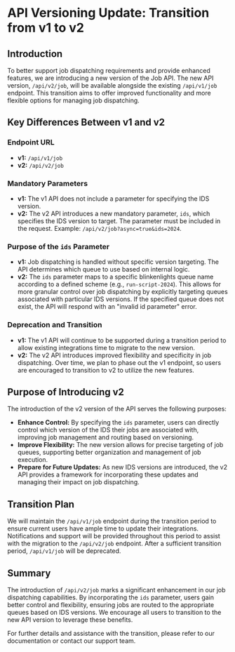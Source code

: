 # API Versioning Update: Transition from v1 to v2

## Introduction

To better support job dispatching requirements and provide enhanced features, we are introducing a new version of the Job API. The new API version, `/api/v2/job`, will be available alongside the existing `/api/v1/job` endpoint. This transition aims to offer improved functionality and more flexible options for managing job dispatching.

## Key Differences Between v1 and v2

### Endpoint URL

- **v1:** `/api/v1/job`
- **v2:** `/api/v2/job`

### Mandatory Parameters

- **v1:** The v1 API does not include a parameter for specifying the IDS version.
- **v2:** The v2 API introduces a new mandatory parameter, `ids`, which specifies the IDS version to target. The parameter must be included in the request. Example: `/api/v2/job?async=true&ids=2024`.

### Purpose of the `ids` Parameter

- **v1:** Job dispatching is handled without specific version targeting. The API determines which queue to use based on internal logic.
- **v2:** The `ids` parameter maps to a specific blinkenlights queue name according to a defined scheme (e.g., `run-script-2024`). This allows for more granular control over job dispatching by explicitly targeting queues associated with particular IDS versions. If the specified queue does not exist, the API will respond with an "invalid id parameter" error.

### Deprecation and Transition

- **v1:** The v1 API will continue to be supported during a transition period to allow existing integrations time to migrate to the new version.
- **v2:** The v2 API introduces improved flexibility and specificity in job dispatching. Over time, we plan to phase out the v1 endpoint, so users are encouraged to transition to v2 to utilize the new features.

## Purpose of Introducing v2

The introduction of the v2 version of the API serves the following purposes:

- **Enhance Control:** By specifying the `ids` parameter, users can directly control which version of the IDS their jobs are associated with, improving job management and routing based on versioning.
- **Improve Flexibility:** The new version allows for precise targeting of job queues, supporting better organization and management of job execution.
- **Prepare for Future Updates:** As new IDS versions are introduced, the v2 API provides a framework for incorporating these updates and managing their impact on job dispatching.

## Transition Plan

We will maintain the `/api/v1/job` endpoint during the transition period to ensure current users have ample time to update their integrations. Notifications and support will be provided throughout this period to assist with the migration to the `/api/v2/job` endpoint. After a sufficient transition period, `/api/v1/job` will be deprecated.

## Summary

The introduction of `/api/v2/job` marks a significant enhancement in our job dispatching capabilities. By incorporating the `ids` parameter, users gain better control and flexibility, ensuring jobs are routed to the appropriate queues based on IDS versions. We encourage all users to transition to the new API version to leverage these benefits.

For further details and assistance with the transition, please refer to our documentation or contact our support team.

